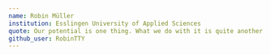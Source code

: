 ```yaml
---
name: Robin Müller
institution: Esslingen University of Applied Sciences
quote: Our potential is one thing. What we do with it is quite another.
github_user: RobinTTY
---
```

